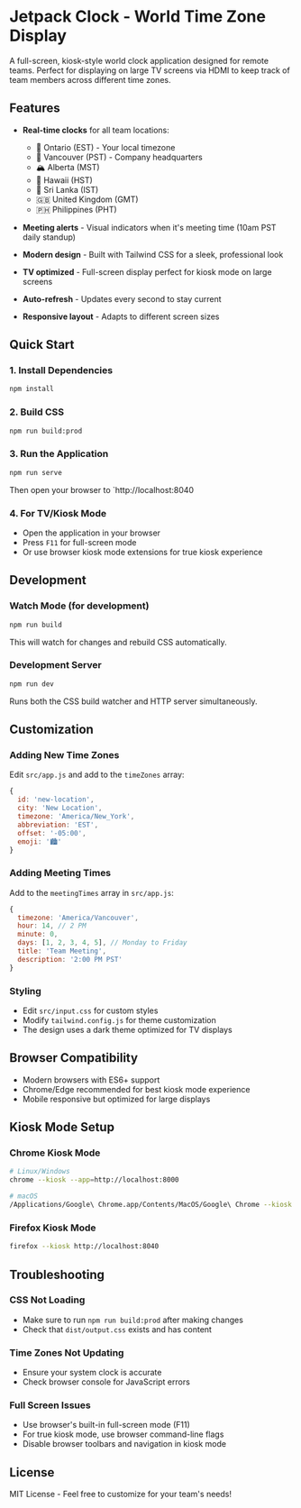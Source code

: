 # Jetpack Clock - World Time Zone Display

A full-screen, kiosk-style world clock application designed for remote teams. Perfect for displaying on large TV screens via HDMI to keep track of team members across different time zones.

## Features

- **Real-time clocks** for all team locations:
  - 🍁 Ontario (EST) - Your local timezone
  - 🌲 Vancouver (PST) - Company headquarters  
  - 🏔️ Alberta (MST)
  - 🌺 Hawaii (HST)
  - 🦁 Sri Lanka (IST)
  - 🇬🇧 United Kingdom (GMT)
  - 🇵🇭 Philippines (PHT)

- **Meeting alerts** - Visual indicators when it's meeting time (10am PST daily standup)
- **Modern design** - Built with Tailwind CSS for a sleek, professional look
- **TV optimized** - Full-screen display perfect for kiosk mode on large screens
- **Auto-refresh** - Updates every second to stay current
- **Responsive layout** - Adapts to different screen sizes

## Quick Start

### 1. Install Dependencies
```bash
npm install
```

### 2. Build CSS
```bash
npm run build:prod
```

### 3. Run the Application
```bash
npm run serve
```

Then open your browser to `http://localhost:8040

### 4. For TV/Kiosk Mode
- Open the application in your browser
- Press `F11` for full-screen mode
- Or use browser kiosk mode extensions for true kiosk experience

## Development

### Watch Mode (for development)
```bash
npm run build
```
This will watch for changes and rebuild CSS automatically.

### Development Server
```bash
npm run dev
```
Runs both the CSS build watcher and HTTP server simultaneously.

## Customization

### Adding New Time Zones
Edit `src/app.js` and add to the `timeZones` array:

```javascript
{
  id: 'new-location',
  city: 'New Location',
  timezone: 'America/New_York',
  abbreviation: 'EST',
  offset: '-05:00',
  emoji: '🏙️'
}
```

### Adding Meeting Times
Add to the `meetingTimes` array in `src/app.js`:

```javascript
{
  timezone: 'America/Vancouver',
  hour: 14, // 2 PM
  minute: 0,
  days: [1, 2, 3, 4, 5], // Monday to Friday
  title: 'Team Meeting',
  description: '2:00 PM PST'
}
```

### Styling
- Edit `src/input.css` for custom styles
- Modify `tailwind.config.js` for theme customization
- The design uses a dark theme optimized for TV displays

## Browser Compatibility

- Modern browsers with ES6+ support
- Chrome/Edge recommended for best kiosk mode experience
- Mobile responsive but optimized for large displays

## Kiosk Mode Setup

### Chrome Kiosk Mode
```bash
# Linux/Windows
chrome --kiosk --app=http://localhost:8000

# macOS
/Applications/Google\ Chrome.app/Contents/MacOS/Google\ Chrome --kiosk --app=http://localhost:8040
```

### Firefox Kiosk Mode
```bash
firefox --kiosk http://localhost:8040
```

## Troubleshooting

### CSS Not Loading
- Make sure to run `npm run build:prod` after making changes
- Check that `dist/output.css` exists and has content

### Time Zones Not Updating
- Ensure your system clock is accurate
- Check browser console for JavaScript errors

### Full Screen Issues
- Use browser's built-in full-screen mode (F11)
- For true kiosk mode, use browser command-line flags
- Disable browser toolbars and navigation in kiosk mode

## License

MIT License - Feel free to customize for your team's needs!
